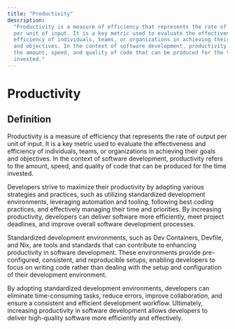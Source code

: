 ```yaml
---
title: "Productivity"
description:
  "Productivity is a measure of efficiency that represents the rate of output
  per unit of input. It is a key metric used to evaluate the effectiveness and
  efficiency of individuals, teams, or organizations in achieving their goals
  and objectives. In the context of software development, productivity refers to
  the amount, speed, and quality of code that can be produced for the time
  invested."
---
```


# Productivity

## Definition

Productivity is a measure of efficiency that represents the rate of output per
unit of input. It is a key metric used to evaluate the effectiveness and
efficiency of individuals, teams, or organizations in achieving their goals and
objectives. In the context of software development, productivity refers to the
amount, speed, and quality of code that can be produced for the time invested.

Developers strive to maximize their productivity by adopting various strategies
and practices, such as utilizing standardized development environments,
leveraging automation and tooling, following best coding practices, and
effectively managing their time and priorities. By increasing productivity,
developers can deliver software more efficiently, meet project deadlines, and
improve overall software development processes.

Standardized development environments, such as Dev Containers, Devfile, and Nix,
are tools and standards that can contribute to enhancing productivity in
software development. These environments provide pre-configured, consistent, and
reproducible setups, enabling developers to focus on writing code rather than
dealing with the setup and configuration of their development environment.

By adopting standardized development environments, developers can eliminate
time-consuming tasks, reduce errors, improve collaboration, and ensure a
consistent and efficient development workflow. Ultimately, increasing
productivity in software development allows developers to deliver high-quality
software more efficiently and effectively.
